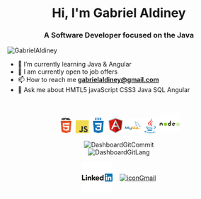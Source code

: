 <h1 align="center">Hi, I'm Gabriel Aldiney</h1>
<h3 align="center">A Software Developer focused on the Java</h3>
<p align="left"> <img src="https://komarev.com/ghpvc/?username=GabrielAldiney" alt="GabrielAldiney" /> </p>

- 🌱 I’m currently learning Java & Angular
- 🔭 I am currently open to job offers
- 📫 How to reach me **gabrielaldiney@gmail.com**
- 💬 Ask me about HMTL5 javaScript CSS3 Java SQL Angular
<br>
<p align="center">
  <img src="https://raw.githubusercontent.com/devicons/devicon/master/icons/html5/html5-original-wordmark.svg" alt="html5"  width="35" height="35"/>
  <img src="https://raw.githubusercontent.com/devicons/devicon/master/icons/javascript/javascript-original.svg" alt="javascript" width="30" height="30"/>  
  <img src="https://raw.githubusercontent.com/devicons/devicon/master/icons/css3/css3-plain-wordmark.svg" alt="css3"  width="35" height="35"/>
  <img src="https://raw.githubusercontent.com/devicons/devicon/master/icons/angularjs/angularjs-original.svg" alt="angular" width="35" height="35"/>  
  <img src="https://raw.githubusercontent.com/devicons/devicon/master/icons/mysql/mysql-original-wordmark.svg" alt="mySql" width="35" height="35"/>
  <img src="https://raw.githubusercontent.com/devicons/devicon/master/icons/java/java-original.svg" alt="java" width="35" height="35"/>
  <img src="https://raw.githubusercontent.com/devicons/devicon/master/icons/nodejs/nodejs-original-wordmark.svg" alt="nodejs" width="45" height="45"/>
</p>

<p align="center">
<img src="https://github-readme-stats.vercel.app/api?username=GabrielAldiney&show_icons=true" alt="DashboardGitCommit" width="400" height="250"/> 
<br>
<img src="https://github-readme-stats.vercel.app/api/top-langs/?username=GabrielAldiney&layout=compact&langs_count=8&theme=vue-light" alt="DashboardGitLang" width="400" height="200"/>
</p>

<p align="center">
<a href="https://www.linkedin.com/in/gabriel-aldiney" target="_blank"><img align="center" src="https://raw.githubusercontent.com/devicons/devicon/master/icons/linkedin/linkedin-original-wordmark.svg" alt="iconLinkdin" height="70" width="70" /></a>&nbsp&nbsp&nbsp
<a href="mailto:gabrielaldiney@gmail.com" target="_blank"><img align="center" src="https://cdn.jsdelivr.net/npm/simple-icons@3.0.1/icons/gmail.svg" alt="iconGmail" height="30" width="30" /></a>
</p>
